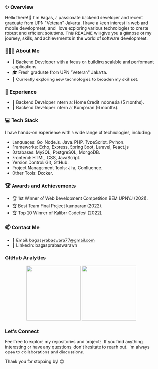 <!--
**bagasss3/bagasss3** is a ✨ _special_ ✨ repository because its `README.md` (this file) appears on your GitHub profile.

Here are some ideas to get you started:

- 🔭 I’m currently working on ...
- 🌱 I’m currently learning ...
- 👯 I’m looking to collaborate on ...
- 🤔 I’m looking for help with ...
- 💬 Ask me about ...
- 📫 How to reach me: ...
- 😄 Pronouns: ...
- ⚡ Fun fact: ...
-->
### ✨ Overview
Hello there! 👋 I'm Bagas, a passionate backend developer and recent graduate from UPN "Veteran" Jakarta. I have a keen interest in web and mobile development, and I love exploring various technologies to create robust and efficient solutions. This README will give you a glimpse of my journey, skills, and achievements in the world of software development.

### 👨🏻‍💻 About Me
- 🔭 Backend Developer with a focus on building scalable and performant applications.
- 🎓 Fresh graduate from UPN "Veteran" Jakarta.
- 🌱 Currently exploring new technologies to broaden my skill set.


### 💼 Experience
- 💼 Backend Developer Intern at Home Credit Indonesia (5 months).
- 💼 Backend Developer Intern at Kumparan (6 months).

### 💻 Tech Stack
I have hands-on experience with a wide range of technologies, including:
- Languages: Go, Node.js, Java, PHP, TypeScript, Python.
- Frameworks: Echo, Express, Spring Boot, Laravel, React.js.
- Databases: MySQL, PostgreSQL, MongoDB.
- Frontend: HTML, CSS, JavaScript.
- Version Control: Git, GitHub.
- Project Management Tools: Jira, Confluence.
- Other Tools: Docker.

### 🏆 Awards and Achievements
- 🏆 1st Winner of Web Development Competition BEM UPNVJ (2021).
- 🏆 Best Team Final Project kumparan (2022).
- 🏆 Top 20 Winner of Kalibrr Codefest (2022).

### 📫 Contact Me
- 📧 Email: bagasprabaswara77@gmail.com
- 💼 LinkedIn: bagasprabaswarawn

### GitHub Analytics
<p align="center">
<a href="https://github.com/bagasss3">
  <img height="180em" src="https://github-readme-stats-eight-theta.vercel.app/api?username=bagasss3&show_icons=true&theme=algolia&include_all_commits=true&count_private=true"/>
  <img height="180em" src="https://github-readme-stats-eight-theta.vercel.app/api/top-langs/?username=bagasss3&layout=compact&langs_count=8&theme=algolia"/>
</a>
</p>

### Let's Connect
Feel free to explore my repositories and projects. If you find anything interesting or have any questions, don't hesitate to reach out. I'm always open to collaborations and discussions.

Thank you for stopping by! 😊
